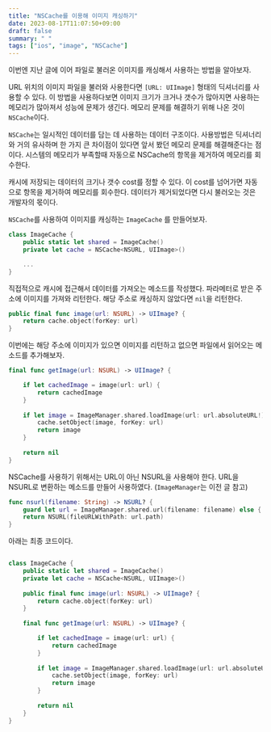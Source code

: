 ```yaml
---
title: "NSCache를 이용해 이미지 캐싱하기"
date: 2023-08-17T11:07:50+09:00
draft: false
summary: " "
tags: ["ios", "image", "NSCache"]
---
```


이번엔 지난 글에 이어 파일로 불러온 이미지를 캐싱해서 사용하는 방법을 알아보자.

URL 위치의 이미지 파일을 불러와 사용한다면 `[URL: UIImage]` 형태의 딕셔너리를 사용할 수 있다. 이 방법을 사용하다보면 이미지 크기가 크거나 갯수가 많아지면 사용하는 메모리가 많아져서 성능에 문제가 생긴다. 메모리 문제를 해결하기 위해 나온 것이 `NSCache`이다.


`NSCache`는 일시적인 데이터를 담는 데 사용하는 데이터 구조이다. 사용방법은 딕셔너리와 거의 유사하며 한 가지 큰 차이점이 있다면 앞서 봤던 메모리 문제를 해결해준다는 점이다. 시스템의 메모리가 부족할때 자동으로 NSCache의 항목을 제거하여 메모리를 회수한다. 

캐시에 저장되는 데이터의 크기나 갯수 cost를 정할 수 있다. 이 cost를 넘어가면 자동으로 항목을 제거하여 메모리를 회수한다. 데이터가 제거되었다면 다시 불러오는 것은 개발자의 몫이다.

`NSCache`를 사용하여 이미지를 캐싱하는 `ImageCache` 를 만들어보자.

```swift
class ImageCache {
    public static let shared = ImageCache()
    private let cache = NSCache<NSURL, UIImage>()

    ...
}
```

직접적으로 캐시에 접근해서 데이터를 가져오는 메소드를 작성했다. 파라메터로 받은 주소에 이미지를 가져와 리턴한다. 해당 주소로 캐싱하지 않았다면 `nil`을 리턴한다.

```swift
public final func image(url: NSURL) -> UIImage? {
    return cache.object(forKey: url)
}
```

이번에는 해당 주소에 이미지가 있으면 이미지를 리턴하고 없으면 파일에서 읽어오는 메소드를 추가해보자. 

```swift
final func getImage(url: NSURL) -> UIImage? {

    if let cachedImage = image(url: url) {
        return cachedImage
    }
    
    if let image = ImageManager.shared.loadImage(url: url.absoluteURL!) {
        cache.setObject(image, forKey: url)
        return image
    }
    
    return nil
}
```

NSCache를 사용하기 위해서는 URL이 아닌 NSURL을 사용해야 한다. URL을 NSURL로 변환하는 메소드를 만들어 사용하였다. (`ImageManager`는 이전 글 참고)

```swift
func nsurl(filename: String) -> NSURL? {
    guard let url = ImageManager.shared.url(filename: filename) else { return nil }
    return NSURL(fileURLWithPath: url.path)
}
```

아래는 최종 코드이다.

```swift

class ImageCache {
    public static let shared = ImageCache()
    private let cache = NSCache<NSURL, UIImage>()
    
    public final func image(url: NSURL) -> UIImage? {
        return cache.object(forKey: url)
    }
    
    final func getImage(url: NSURL) -> UIImage? {

        if let cachedImage = image(url: url) {
            return cachedImage
        }
        
        if let image = ImageManager.shared.loadImage(url: url.absoluteURL!) {
            cache.setObject(image, forKey: url)
            return image
        }
        
        return nil
    }
}
```